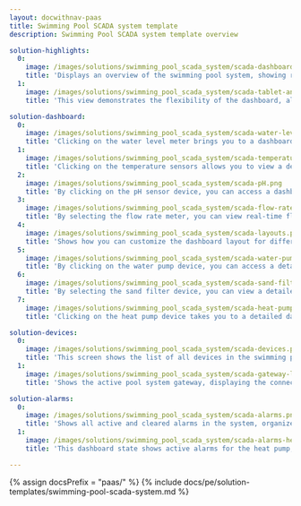 ```yaml
---
layout: docwithnav-paas
title: Swimming Pool SCADA system template
description: Swimming Pool SCADA system template overview

solution-highlights:
  0:
    image: /images/solutions/swimming_pool_scada_system/scada-dashboard.png
    title: 'Displays an overview of the swimming pool system, showing real-time data for pool temperature, outdoor temperature, and water levels. Clicking on different devices provides detailed metrics and controls for each component.'
  1:
    image: /images/solutions/swimming_pool_scada_system/scada-tablet-and-mobile.png
    title: 'This view demonstrates the flexibility of the dashboard, allowing you to manage and monitor the swimming pool SCADA system across different devices, including tablets and smartphones.'

solution-dashboard:
  0:
    image: /images/solutions/swimming_pool_scada_system/scada-water-level.png
    title: 'Clicking on the water level meter brings you to a dashboard state that visualizes real-time water level data, showing trends over time to ensure optimal water levels are maintained.'
  1:
    image: /images/solutions/swimming_pool_scada_system/scada-temperature.png
    title: 'Clicking on the temperature sensors allows you to view a detailed dashboard state with real-time pool and outdoor temperature data, along with the target temperature, enabling efficient temperature control.'
  2:
    image: /images/solutions/swimming_pool_scada_system/scada-pH.png
    title: 'By clicking on the pH sensor device, you can access a dashboard state that displays real-time pH level data, helping you ensure water quality is maintained within optimal ranges.'
  3:
    image: /images/solutions/swimming_pool_scada_system/scada-flow-rate.png
    title: 'By selecting the flow rate meter, you can view real-time flow rate data to ensure optimal water circulation through the system.'
  4:
    image: /images/solutions/swimming_pool_scada_system/scada-layouts.png
    title: 'Shows how you can customize the dashboard layout for different devices, like desktops, tablets, and mobile phones, ensuring a responsive design across all screen sizes.'
  5:
    image: /images/solutions/swimming_pool_scada_system/scada-water-pump-state.png
    title: 'By clicking on the water pump device, you can access a detailed dashboard state showing real-time metrics such as flow rate, rotation speed, power consumption, and vibration, along with the pump operational status and any active alarms.'
  6:
    image: /images/solutions/swimming_pool_scada_system/scada-sand-filter-state.png
    title: 'By selecting the sand filter device, you can view a detailed dashboard state showing real-time metrics such as rotation speed, flow rate, vibration, and pressure, along with the filter current operational status.'
  7:
    image: /images/solutions/swimming_pool_scada_system/scada-heat-pump-state.png
    title: 'Clicking on the heat pump device takes you to a detailed dashboard state where you can view key metrics like rotation speed, power consumption, temperature, and compressor pressure, along with any active alarms.'

solution-devices:
  0:
    image: /images/solutions/swimming_pool_scada_system/scada-devices.png
    title: 'This screen shows the list of all devices in the swimming pool SCADA system. You can click on each device to view detailed information, including its status and related metrics.'
  1:
    image: /images/solutions/swimming_pool_scada_system/scada-gateway-list.png
    title: 'Shows the active pool system gateway, displaying the connected devices and their status.'

solution-alarms:
  0:
    image: /images/solutions/swimming_pool_scada_system/scada-alarms.png
    title: 'Shows all active and cleared alarms in the system, organized by the originating device, such as the heat pump and sand filter, and their respective alarm types and severities.'
  1:
    image: /images/solutions/swimming_pool_scada_system/scada-alarms-heat-pump-state.png
    title: 'This dashboard state shows active alarms for the heat pump, with details on rotation speed and power consumption warnings. Clicking on the heat pump device reveals its operational data alongside the alarms.'

---
```


{% assign docsPrefix = "paas/" %}
{% include docs/pe/solution-templates/swimming-pool-scada-system.md %}